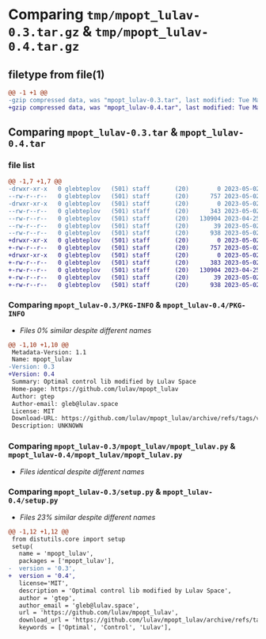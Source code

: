 # Comparing `tmp/mpopt_lulav-0.3.tar.gz` & `tmp/mpopt_lulav-0.4.tar.gz`

## filetype from file(1)

```diff
@@ -1 +1 @@
-gzip compressed data, was "mpopt_lulav-0.3.tar", last modified: Tue May  2 11:23:37 2023, max compression
+gzip compressed data, was "mpopt_lulav-0.4.tar", last modified: Tue May  2 11:27:34 2023, max compression
```

## Comparing `mpopt_lulav-0.3.tar` & `mpopt_lulav-0.4.tar`

### file list

```diff
@@ -1,7 +1,7 @@
-drwxr-xr-x   0 glebteplov   (501) staff       (20)        0 2023-05-02 11:23:37.244911 mpopt_lulav-0.3/
--rw-r--r--   0 glebteplov   (501) staff       (20)      757 2023-05-02 11:23:37.245054 mpopt_lulav-0.3/PKG-INFO
-drwxr-xr-x   0 glebteplov   (501) staff       (20)        0 2023-05-02 11:23:37.244325 mpopt_lulav-0.3/mpopt_lulav/
--rw-r--r--   0 glebteplov   (501) staff       (20)      343 2023-05-02 11:22:34.655909 mpopt_lulav-0.3/mpopt_lulav/__init__.py
--rw-r--r--   0 glebteplov   (501) staff       (20)   130904 2023-04-25 08:47:09.109647 mpopt_lulav-0.3/mpopt_lulav/mpopt_lulav.py
--rw-r--r--   0 glebteplov   (501) staff       (20)       39 2023-05-02 09:29:09.632076 mpopt_lulav-0.3/setup.cfg
--rw-r--r--   0 glebteplov   (501) staff       (20)      938 2023-05-02 11:23:24.014193 mpopt_lulav-0.3/setup.py
+drwxr-xr-x   0 glebteplov   (501) staff       (20)        0 2023-05-02 11:27:34.673573 mpopt_lulav-0.4/
+-rw-r--r--   0 glebteplov   (501) staff       (20)      757 2023-05-02 11:27:34.673782 mpopt_lulav-0.4/PKG-INFO
+drwxr-xr-x   0 glebteplov   (501) staff       (20)        0 2023-05-02 11:27:34.673489 mpopt_lulav-0.4/mpopt_lulav/
+-rw-r--r--   0 glebteplov   (501) staff       (20)      383 2023-05-02 11:26:51.659193 mpopt_lulav-0.4/mpopt_lulav/__init__.py
+-rw-r--r--   0 glebteplov   (501) staff       (20)   130904 2023-04-25 08:47:09.109647 mpopt_lulav-0.4/mpopt_lulav/mpopt_lulav.py
+-rw-r--r--   0 glebteplov   (501) staff       (20)       39 2023-05-02 09:29:09.632076 mpopt_lulav-0.4/setup.cfg
+-rw-r--r--   0 glebteplov   (501) staff       (20)      938 2023-05-02 11:27:25.883268 mpopt_lulav-0.4/setup.py
```

### Comparing `mpopt_lulav-0.3/PKG-INFO` & `mpopt_lulav-0.4/PKG-INFO`

 * *Files 0% similar despite different names*

```diff
@@ -1,10 +1,10 @@
 Metadata-Version: 1.1
 Name: mpopt_lulav
-Version: 0.3
+Version: 0.4
 Summary: Optimal control lib modified by Lulav Space
 Home-page: https://github.com/lulav/mpopt_lulav
 Author: gtep
 Author-email: gleb@lulav.space
 License: MIT
 Download-URL: https://github.com/lulav/mpopt_lulav/archive/refs/tags/v0.1.tar.gz
 Description: UNKNOWN
```

### Comparing `mpopt_lulav-0.3/mpopt_lulav/mpopt_lulav.py` & `mpopt_lulav-0.4/mpopt_lulav/mpopt_lulav.py`

 * *Files identical despite different names*

### Comparing `mpopt_lulav-0.3/setup.py` & `mpopt_lulav-0.4/setup.py`

 * *Files 23% similar despite different names*

```diff
@@ -1,12 +1,12 @@
 from distutils.core import setup
 setup(
   name = 'mpopt_lulav',   
   packages = ['mpopt_lulav'], 
-  version = '0.3', 
+  version = '0.4', 
   license='MIT',   
   description = 'Optimal control lib modified by Lulav Space', 
   author = 'gtep',   
   author_email = 'gleb@lulav.space', 
   url = 'https://github.com/lulav/mpopt_lulav',
   download_url = 'https://github.com/lulav/mpopt_lulav/archive/refs/tags/v0.1.tar.gz', 
   keywords = ['Optimal', 'Control', 'Lulav'],
```

